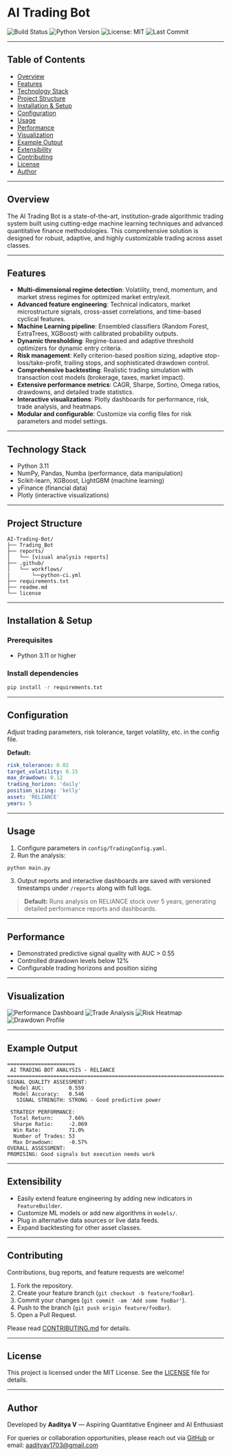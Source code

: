 # AI Trading Bot

![Build Status](https://img.shields.io/github/actions/workflow/status/Aadityavarier/AI-Trading-Bot/python-ci.yml?branch=main)
![Python Version](https://img.shields.io/badge/python-3.11-blue.svg)
![License: MIT](https://img.shields.io/github/license/Aadityavarier/AI-Trading-Bot)
![Last Commit](https://img.shields.io/github/last-commit/Aadityavarier/AI-Trading-Bot)

---

## Table of Contents

- [Overview](#overview)
- [Features](#features)
- [Technology Stack](#technology-stack)
- [Project Structure](#project-structure)
- [Installation & Setup](#installation--setup)
- [Configuration](#configuration)
- [Usage](#usage)
- [Performance](#performance)
- [Visualization](#visualization)
- [Example Output](#example-output)
- [Extensibility](#extensibility)
- [Contributing](#contributing)
- [License](#license)
- [Author](#author)

---

## Overview

The AI Trading Bot is a state-of-the-art, institution-grade algorithmic trading system built using cutting-edge machine learning techniques and advanced quantitative finance methodologies. This comprehensive solution is designed for robust, adaptive, and highly customizable trading across asset classes.

---

## Features

- **Multi-dimensional regime detection**: Volatility, trend, momentum, and market stress regimes for optimized market entry/exit.
- **Advanced feature engineering**: Technical indicators, market microstructure signals, cross-asset correlations, and time-based cyclical features.
- **Machine Learning pipeline**: Ensembled classifiers (Random Forest, ExtraTrees, XGBoost) with calibrated probability outputs.
- **Dynamic thresholding**: Regime-based and adaptive threshold optimizers for dynamic entry criteria.
- **Risk management**: Kelly criterion-based position sizing, adaptive stop-loss/take-profit, trailing stops, and sophisticated drawdown control.
- **Comprehensive backtesting**: Realistic trading simulation with transaction cost models (brokerage, taxes, market impact).
- **Extensive performance metrics**: CAGR, Sharpe, Sortino, Omega ratios, drawdowns, and detailed trade statistics.
- **Interactive visualizations**: Plotly dashboards for performance, risk, trade analysis, and heatmaps.
- **Modular and configurable**: Customize via config files for risk parameters and model settings.

---

## Technology Stack

- Python 3.11
- NumPy, Pandas, Numba (performance, data manipulation)
- Scikit-learn, XGBoost, LightGBM (machine learning)
- yFinance (financial data)
- Plotly (interactive visualizations)

---

## Project Structure

```plaintext
AI-Trading-Bot/
├── Trading_Bot
├── reports/
│   └── [visual analysis reports]
├── .github/
│   └── workflows/
|       └──python-ci.yml
├── requirements.txt
├── readme.md
└── license
```

---

## Installation & Setup

### Prerequisites

- Python 3.11 or higher

### Install dependencies

```bash
pip install -r requirements.txt
```

---

## Configuration

Adjust trading parameters, risk tolerance, target volatility, etc. in the config file.

**Default:**
```yaml
risk_tolerance: 0.02
target_volatility: 0.15
max_drawdown: 0.12
trading_horizon: 'daily'
position_sizing: 'kelly'
asset: 'RELIANCE'
years: 5
```

---

## Usage

1. Configure parameters in `config/TradingConfig.yaml`.
2. Run the analysis:

```bash
python main.py
```

3. Output reports and interactive dashboards are saved with versioned timestamps under `/reports` along with full logs.

> **Default:** Runs analysis on RELIANCE stock over 5 years, generating detailed performance reports and dashboards.

---

## Performance

- Demonstrated predictive signal quality with AUC > 0.55
- Controlled drawdown levels below 12%
- Configurable trading horizons and position sizing

---

## Visualization

![Performance Dashboard](https://github.com/user-attachments/assets/323d4e12-5e19-40ff-a30f-df284d965d36)
![Trade Analysis](https://github.com/user-attachments/assets/5d5db28b-b5dc-4ee6-a106-7a426bfea6d0)
![Risk Heatmap](https://github.com/user-attachments/assets/0f00e067-5716-4f32-9a8f-0c8092cbb277)
![Drawdown Profile](https://github.com/user-attachments/assets/4b8d83b1-6032-4ba0-87e7-d2d44d04fc71)

---

## Example Output

```
======================
 AI TRADING BOT ANALYSIS - RELIANCE
==========================================================================================
SIGNAL QUALITY ASSESSMENT:
  Model AUC:        0.559
  Model Accuracy:   0.546
   SIGNAL STRENGTH: STRONG - Good predictive power

 STRATEGY PERFORMANCE:
  Total Return:     7.66%
  Sharpe Ratio:     -2.069
  Win Rate:         71.0%
  Number of Trades: 53
  Max Drawdown:     -0.57%
OVERALL ASSESSMENT:
PROMISING: Good signals but execution needs work
```

---

## Extensibility

- Easily extend feature engineering by adding new indicators in `FeatureBuilder`.
- Customize ML models or add new algorithms in `models/`.
- Plug in alternative data sources or live data feeds.
- Expand backtesting for other asset classes.

---

## Contributing

Contributions, bug reports, and feature requests are welcome!

1. Fork the repository.
2. Create your feature branch (`git checkout -b feature/fooBar`).
3. Commit your changes (`git commit -am 'Add some fooBar'`).
4. Push to the branch (`git push origin feature/fooBar`).
5. Open a Pull Request.

Please read [CONTRIBUTING.md](CONTRIBUTING.md) for details.

---

## License

This project is licensed under the MIT License. See the [LICENSE](LICENSE) file for details.

---

## Author

Developed by **Aaditya V** — Aspiring Quantitative Engineer and AI Enthusiast

For queries or collaboration opportunities, please reach out via [GitHub](https://github.com/Aadityavarier) or email: aadityav1703@gmail.com
